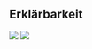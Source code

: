 ## Erklärbarkeit
![](https://asset.cml.dev/873d030a301bc1c3fe6d15557f2aaea222f677e6?cml=png)
![](https://asset.cml.dev/923eaf097664d515e795083ce581945fc562a86b?cml=png)
